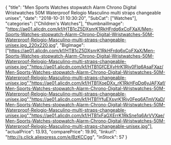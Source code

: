 {
	"title": "Men Sports Watches stopwatch Alarm Chrono Digital Wristwatches 50M Waterproof Relogio Masculino multi straps changeable unisex",
	"date": "2018-10-31 10:30:20",
	"SubCat": ["Watches"],
	"categories": ["Children's Watches"],
	"thumbnailImage": "https://ae01.alicdn.com/kf/HTB1cZ5DXsnrK1RkHFrdq6xCoFXaX/Men-Sports-Watches-stopwatch-Alarm-Chrono-Digital-Wristwatches-50M-Waterproof-Relogio-Masculino-multi-straps-changeable-unisex.jpg_220x220.jpg",
	"BigImage": ["https://ae01.alicdn.com/kf/HTB1cZ5DXsnrK1RkHFrdq6xCoFXaX/Men-Sports-Watches-stopwatch-Alarm-Chrono-Digital-Wristwatches-50M-Waterproof-Relogio-Masculino-multi-straps-changeable-unisex.jpg","https://ae01.alicdn.com/kf/HTB1GfCEXyHrK1Rjy0Flq6AsaFXaz/Men-Sports-Watches-stopwatch-Alarm-Chrono-Digital-Wristwatches-50M-Waterproof-Relogio-Masculino-multi-straps-changeable-unisex.jpg","https://ae01.alicdn.com/kf/HTB1XoeDXx_rK1RkHFqDq6yJAFXaf/Men-Sports-Watches-stopwatch-Alarm-Chrono-Digital-Wristwatches-50M-Waterproof-Relogio-Masculino-multi-straps-changeable-unisex.jpg","https://ae01.alicdn.com/kf/HTB1YfuEXsvrK1Rjy0Feq6ATmVXaD/Men-Sports-Watches-stopwatch-Alarm-Chrono-Digital-Wristwatches-50M-Waterproof-Relogio-Masculino-multi-straps-changeable-unisex.jpg","https://ae01.alicdn.com/kf/HTB1xFaGXErrK1RkSne1q6ArVVXae/Men-Sports-Watches-stopwatch-Alarm-Chrono-Digital-Wristwatches-50M-Waterproof-Relogio-Masculino-multi-straps-changeable-unisex.jpg"],
	"actualPrice": 13.93,
	"comparePrice": 19.90,
	"linkurl": "http://s.click.aliexpress.com/e/BzKCCgg",
	"inStock": 57
}
